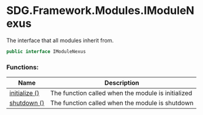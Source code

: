 # SDG.Framework.Modules.IModuleNexus

The interface that all modules inherit from.

```csharp
public interface IModuleNexus
```

### Functions:

Name | Description
------------ | -------------
[initialize ()](scripting/sdg/framework/modules/imodulenexus/initialize) | The function called when the module is initialized
[shutdown ()](scripting/sdg/framework/modules/imodulenexus/shutdown) | The function called when the module is shutdown
